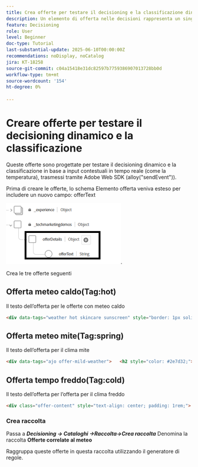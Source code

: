 ```yaml
---
title: Crea offerte per testare il decisioning e la classificazione dinamici.
description: Un elemento di offerta nelle decisioni rappresenta un singolo contenuto personalizzato, ad esempio un messaggio, un’immagine, una promozione o un consiglio, che può essere consegnato a un utente in base a regole e condizioni definite.
feature: Decisioning
role: User
level: Beginner
doc-type: Tutorial
last-substantial-update: 2025-06-10T00:00:00Z
recommendations: noDisplay, noCatalog
jira: KT-18258
source-git-commit: c04a15418e31dc82597b7759386907013728bb0d
workflow-type: tm+mt
source-wordcount: '154'
ht-degree: 0%

---
```



# Creare offerte per testare il decisioning dinamico e la classificazione

Queste offerte sono progettate per testare il decisioning dinamico e la classificazione in base a input contestuali in tempo reale (come la temperatura), trasmessi tramite Adobe Web SDK (alloy(&quot;sendEvent&quot;)).

Prima di creare le offerte, lo schema Elemento offerta veniva esteso per includere un nuovo campo: offerText

![schema-offerta](assets/offer-schema.png).

Crea le tre offerte seguenti


## Offerta meteo caldo(Tag:hot)

Il testo dell’offerta per le offerte con meteo caldo

```html
<div data-tags="weather hot skincare sunscreen" style="border: 1px solid #e0e0e0; padding: 1.5rem; border-radius: 10px; background-color: #fff3e0;">   <h2 style="color: #e65100;">Protect Your Skin This Summer</h2>   <p>High temperatures mean high UV risk. Get <strong>20% off</strong> our dermatologist-recommended sunscreens and skin protection kits.</p>   <p>Offer valid this week only for areas with temperatures over 90°F.</p>   <a href="#" style="display:inline-block; margin-top:1rem; padding:0.75rem 1.5rem; background:#e65100; color:white; border-radius:5px; text-decoration:none;">Shop Sunscreen</a> </div>
```


## Offerta meteo mite(Tag:spring)

Il testo dell’offerta per il clima mite

```html
<div data-tags="ajo offer-mild-weather">   <h2 style="color: #2e7d32;">🌤️ Enjoy the Outdoors — Gear Up Now!</h2>   <p style="font-size: 1.1rem;">Perfect weather to be outside! Check out our selection of <strong>picnic sets, walking shoes, and fitness accessories</strong> for your next outdoor adventure.</p>   <p style="font-size: 1.1rem;">Get <strong>free shipping</strong> on all outdoor gear this week.</p>   <a href="#" style="display:inline-block;padding:0.75rem 1.5rem;background:#2e7d32;color:white;border-radius:6px;text-decoration:none;margin-top:1rem;">Explore Outdoor Picks</a> </div>
```

## Offerta tempo freddo(Tag:cold)

Il testo dell’offerta per l’offerta per il clima freddo

```html
<div class="offer-content" style="text-align: center; padding: 1rem;">   <img src="https://raw.githubusercontent.com/gbedekar489/gbedekar489.github.io/main/weather/pexels-romanp-16170.jpg"         alt="Winter clothing"         style="width: 100%; max-width: 400px; border-radius: 12px; margin-bottom: 1rem;">   <h2>Cold Weather, Hot Deals 🧤</h2>   <p>Stay warm in style with our exclusive <strong>25% off</strong> winter outerwear. From puffer jackets to wool scarves, find the perfect layers to beat the chill.</p>   <p><strong>Use code:</strong> <code>WINTER25</code> at checkout</p>   <p><em>Limited time offer. While supplies last.</em></p> </div>
```

### Crea raccolta

Passa a **_Decisioning -> Cataloghi ->Raccolta->Crea raccolta_**
Denomina la raccolta **Offerte correlate al meteo**

Raggruppa queste offerte in questa raccolta utilizzando il generatore di regole.

